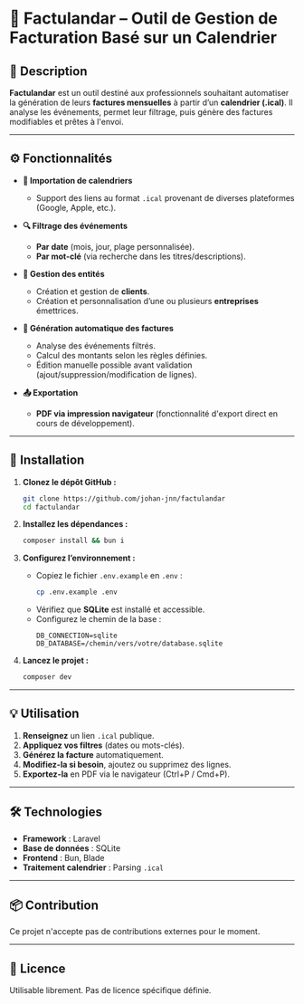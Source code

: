 # 🧾 Factulandar – Outil de Gestion de Facturation Basé sur un Calendrier

## 📌 Description

**Factulandar** est un outil destiné aux professionnels souhaitant automatiser la génération de leurs **factures mensuelles** à partir d’un **calendrier (.ical)**. Il analyse les événements, permet leur filtrage, puis génère des factures modifiables et prêtes à l'envoi.

---

## ⚙️ Fonctionnalités

- **📅 Importation de calendriers**

  - Support des liens au format `.ical` provenant de diverses plateformes (Google, Apple, etc.).

- **🔍 Filtrage des événements**
  - **Par date** (mois, jour, plage personnalisée).
  - **Par mot-clé** (via recherche dans les titres/descriptions).
- **🏢 Gestion des entités**

  - Création et gestion de **clients**.
  - Création et personnalisation d’une ou plusieurs **entreprises** émettrices.

- **🧾 Génération automatique des factures**

  - Analyse des événements filtrés.
  - Calcul des montants selon les règles définies.
  - Édition manuelle possible avant validation (ajout/suppression/modification de lignes).

- **📤 Exportation**
  - **PDF via impression navigateur** (fonctionnalité d'export direct en cours de développement).

---

## 🚀 Installation

1. **Clonez le dépôt GitHub :**

   ```bash
   git clone https://github.com/johan-jnn/factulandar
   cd factulandar
   ```

2. **Installez les dépendances :**

   ```bash
   composer install && bun i
   ```

3. **Configurez l’environnement :**

   - Copiez le fichier `.env.example` en `.env` :
     ```bash
     cp .env.example .env
     ```
   - Vérifiez que **SQLite** est installé et accessible.
   - Configurez le chemin de la base :
     ```env
     DB_CONNECTION=sqlite
     DB_DATABASE=/chemin/vers/votre/database.sqlite
     ```

4. **Lancez le projet :**
   ```bash
   composer dev
   ```

---

## 💡 Utilisation

1. **Renseignez** un lien `.ical` publique.
2. **Appliquez vos filtres** (dates ou mots-clés).
3. **Générez la facture** automatiquement.
4. **Modifiez-la si besoin**, ajoutez ou supprimez des lignes.
5. **Exportez-la** en PDF via le navigateur (Ctrl+P / Cmd+P).

---

## 🛠 Technologies

- **Framework** : Laravel
- **Base de données** : SQLite
- **Frontend** : Bun, Blade
- **Traitement calendrier** : Parsing `.ical`

---

## 📦 Contribution

Ce projet n'accepte pas de contributions externes pour le moment.

---

## 📄 Licence

Utilisable librement. Pas de licence spécifique définie.
